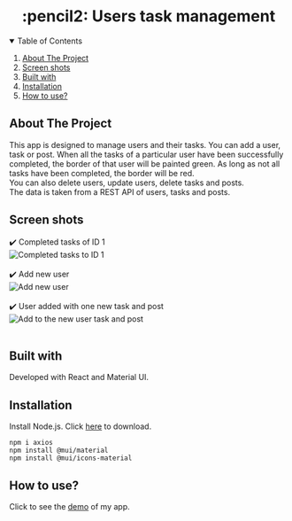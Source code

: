 #  
<h1 align="center">:pencil2: Users task management</h1>
<!-- TABLE OF CONTENTS -->
<details open="open">
  <summary>Table of Contents</summary>
  <ol>
    <li><a href="#about-the-project">About The Project</a></li>
    <li><a href="#screen-shots">Screen shots</a></li>
    <li><a href="#built-with">Built with</a></li>
    <li><a href="#installation">Installation</a></li>
    <li><a href="#how-to-use">How to use?</a></li>
  </ol>
</details>

## About The Project

This app is designed to manage users and their tasks. You can add a user, task or post. When all the tasks of a particular user have been successfully completed, the border of that user will be painted green. As long as not all tasks have been completed, the border will be red. </br>You can also delete users, update users, delete tasks and posts.</br>
The data is taken from a REST API of users, tasks and posts.


## Screen shots
:heavy_check_mark: Completed tasks of ID 1</br>
![Completed tasks to ID 1](https://github.com/yardenavraham/Users-task-management/blob/main/public/screenShots/%E2%80%8F%E2%80%8Ffinishedtasks.jpeg)</br></br>
:heavy_check_mark: Add new user</br>
![Add new user](https://github.com/yardenavraham/Users-task-management/blob/main/public/screenShots/%E2%80%8Fadduser.jpeg)</br></br>
:heavy_check_mark: User added with one new task and post</br>
![Add to the new user task and post](https://github.com/yardenavraham/Users-task-management/blob/main/public/screenShots/newUserWithTask.jpeg)</br></br>

## Built with
Developed with React and Material UI.

## Installation
Install Node.js. Click [here](https://nodejs.org/en/download/) to download.</br>
```
npm i axios
npm install @mui/material 
npm install @mui/icons-material
```

## How to use? 
Click to see the [demo]() of my app. </br>


